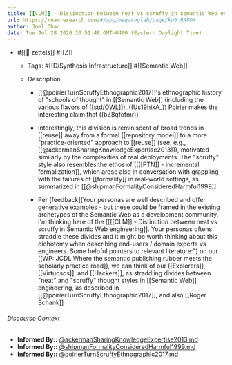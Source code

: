 ```yaml
---
title: [[CLM]] - Distinction between neat vs scruffy in Semantic Web engineering
url: https://roamresearch.com/#/app/megacoglab/page/ku0_RAFO4
author: Joel Chan
date: Tue Jul 28 2020 20:51:48 GMT-0400 (Eastern Daylight Time)
---
```


- #[[🌲 zettels]] #[[Z]]

    - Tags: #[[D/Synthesis Infrastructure]] #[[Semantic Web]]

    - Description

        - [[@poirierTurnScruffyEthnographic2017]]'s ethnographic history of "schools of thought" in [[Semantic Web]] (including the various flavors of [[std/OWL]]), ((Us19hixA_)) Poirier makes the interesting claim that ((bZ8qfofmr))

        - Interestingly, this division is reminiscent of broad trends in [[reuse]] away from a formal [[repository model]] to a more "practice-oriented" approach to [[reuse]] (see, e.g., [[@ackermanSharingKnowledgeExpertise2013]]), motivated similarly by the complexities of real deployments. The "scruffy" style also resembles the ethos of [[[[PTN]] - incremental formalization]], which arose also in conversation with grappling with the failures of [[formality]] in real-world settings, as summarized in [[@shipmanFormalityConsideredHarmful1999]]

        - Per [feedback](Your personas are well described and offer generative examples - but these could be framed in the existing archetypes of the Semantic Web as a development community. I'm thinking here of the [[[[CLM]] - Distinction between neat vs scruffy in Semantic Web engineering]]. Your personas oftens straddle these divides and it might be worth thinking about this dichotomy when describing end-users / domain experts vs engineers. Some helpful pointers to relevant literature:") on our [[WP: JCDL Where the semantic publishing rubber meets the scholarly practice road]], we can think of our [[Explorers]], [[Virtuosos]], and [[Hackers]], as straddling divides between "neat" and "scruffy" thought styles in [[Semantic Web]] engineering, as described in [[@poirierTurnScruffyEthnographic2017]], and also [[Roger Schank]]

###### Discourse Context

- **Informed By::** [@ackermanSharingKnowledgeExpertise2013.md](@ackermanSharingKnowledgeExpertise2013.md)
- **Informed By::** [@shipmanFormalityConsideredHarmful1999.md](@shipmanFormalityConsideredHarmful1999.md)
- **Informed By::** [@poirierTurnScruffyEthnographic2017.md](@poirierTurnScruffyEthnographic2017.md)

